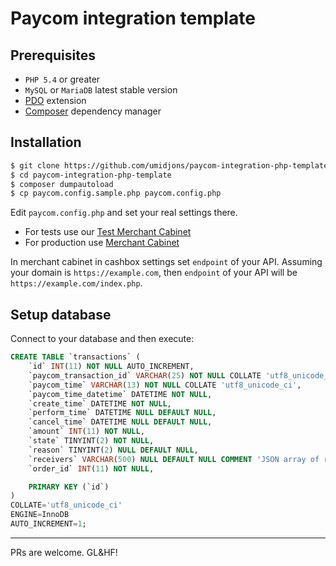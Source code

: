 # Paycom integration template

## Prerequisites

- `PHP 5.4` or greater
- `MySQL` or `MariaDB` latest stable version
- [PDO](http://php.net/manual/en/book.pdo.php) extension
- [Composer](https://getcomposer.org/download/) dependency manager

## Installation

```bash
$ git clone https://github.com/umidjons/paycom-integration-php-template.git
$ cd paycom-integration-php-template
$ composer dumpautoload
$ cp paycom.config.sample.php paycom.config.php
```

Edit `paycom.config.php` and set your real settings there.

- For tests use our [Test Merchant Cabinet](http://merchant.test.paycom.uz)
- For production use [Merchant Cabinet](https://merchant.paycom.uz)

In merchant cabinet in cashbox settings set `endpoint` of your API. Assuming your domain is `https://example.com`, then `endpoint` of your API will be `https://example.com/index.php`.

## Setup database

Connect to your database and then execute:

```sql
CREATE TABLE `transactions` (
    `id` INT(11) NOT NULL AUTO_INCREMENT,
    `paycom_transaction_id` VARCHAR(25) NOT NULL COLLATE 'utf8_unicode_ci',
    `paycom_time` VARCHAR(13) NOT NULL COLLATE 'utf8_unicode_ci',
    `paycom_time_datetime` DATETIME NOT NULL,
    `create_time` DATETIME NOT NULL,
    `perform_time` DATETIME NULL DEFAULT NULL,
    `cancel_time` DATETIME NULL DEFAULT NULL,
    `amount` INT(11) NOT NULL,
    `state` TINYINT(2) NOT NULL,
    `reason` TINYINT(2) NULL DEFAULT NULL,
    `receivers` VARCHAR(500) NULL DEFAULT NULL COMMENT 'JSON array of receivers' COLLATE 'utf8_unicode_ci',
    `order_id` INT(11) NOT NULL,

    PRIMARY KEY (`id`)
)
COLLATE='utf8_unicode_ci'
ENGINE=InnoDB
AUTO_INCREMENT=1;
```
___
PRs are welcome. GL&HF!
